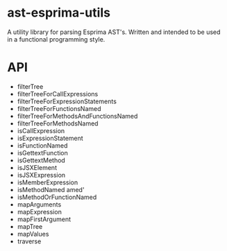 # ast-esprima-utils

A utility library for parsing Esprima AST's. Written and intended to be used in a functional programming style.

# API

* filterTree
* filterTreeForCallExpressions
* filterTreeForExpressionStatements
* filterTreeForFunctionsNamed
* filterTreeForMethodsAndFunctionsNamed
* filterTreeForMethodsNamed
* isCallExpression
* isExpressionStatement
* isFunctionNamed
* isGettextFunction
* isGettextMethod
* isJSXElement
* isJSXExpression
* isMemberExpression
* isMethodNamed amed'
* isMethodOrFunctionNamed
* mapArguments
* mapExpression
* mapFirstArgument
* mapTree
* mapValues
* traverse
